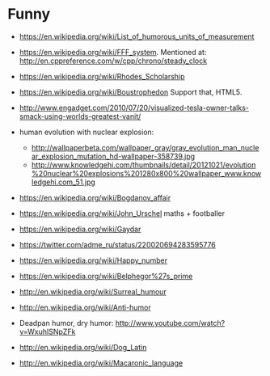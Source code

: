 # Funny

-   <https://en.wikipedia.org/wiki/List_of_humorous_units_of_measurement>

-   <https://en.wikipedia.org/wiki/FFF_system>. Mentioned at: <http://en.cppreference.com/w/cpp/chrono/steady_clock>

-   <https://en.wikipedia.org/wiki/Rhodes_Scholarship>

-   <https://en.wikipedia.org/wiki/Boustrophedon> Support that, HTML5.

-   <http://www.engadget.com/2010/07/20/visualized-tesla-owner-talks-smack-using-worlds-greatest-vanit/>

-   human evolution with nuclear explosion:

    - <http://wallpaperbeta.com/wallpaper_gray/gray_evolution_man_nuclear_explosion_mutation_hd-wallpaper-358739.jpg>
    - <http://www.knowledgehi.com/thumbnails/detail/20121021/evolution%20nuclear%20explosions%201280x800%20wallpaper_www.knowledgehi.com_51.jpg>

-   <https://en.wikipedia.org/wiki/Bogdanov_affair>

-   <https://en.wikipedia.org/wiki/John_Urschel> maths + footballer

-   <https://en.wikipedia.org/wiki/Gaydar>

-   <https://twitter.com/adme_ru/status/220020694283595776>

-   <https://en.wikipedia.org/wiki/Happy_number>

-   <https://en.wikipedia.org/wiki/Belphegor%27s_prime>

-   <http://en.wikipedia.org/wiki/Surreal_humour>

-   <http://en.wikipedia.org/wiki/Anti-humor>

-   Deadpan humor, dry humor: <http://www.youtube.com/watch?v=WxuhISNpZFk>

-   <http://en.wikipedia.org/wiki/Dog_Latin>

-   <http://en.wikipedia.org/wiki/Macaronic_language>

